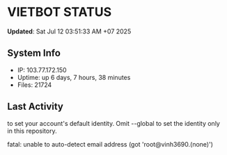 # VIETBOT STATUS
**Updated**: Sat Jul 12 03:51:33 AM +07 2025

## System Info
- IP: 103.77.172.150
- Uptime: up 6 days, 7 hours, 38 minutes
- Files: 21724

## Last Activity

to set your account's default identity.
Omit --global to set the identity only in this repository.

fatal: unable to auto-detect email address (got 'root@vinh3690.(none)')
